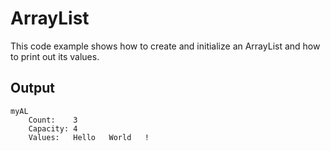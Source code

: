 # ArrayList

This code example shows how to create and initialize an ArrayList and how to print out its values.

## Output

```
myAL
    Count:    3
    Capacity: 4
    Values:   Hello   World   !
```
